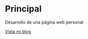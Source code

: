 # Principal
Desarrollo de una página web personal
 
 [Vista mi blog](http://fernandobmtecnologias.blogspot.mx/)
